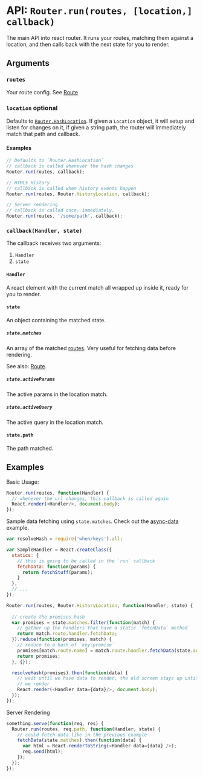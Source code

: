 API: `Router.run(routes, [location,] callback)`
=================

The main API into react router. It runs your routes, matching them
against a location, and then calls back with the next state for you to
render.

Arguments
---------

### `routes`

Your route config. See [Route][1]

### `location` optional

Defaults to [`Router.HashLocation`][2]. If given a `Location` object, it
will setup and listen for changes on it, if given a string path, the
router will immediately match that path and callback.

#### Examples

```js
// Defaults to `Router.HashLocation`
// callback is called whenever the hash changes
Router.run(routes, callback);

// HTML5 History
// callback is called when history events happen
Router.run(routes, Router.HistoryLocation, callback);

// Server rendering
// callback is called once, immediately.
Router.run(routes, '/some/path', callback);
```

### `callback(Handler, state)`

The callback receives two arguments:

1. `Handler`
2. `state`

#### `Handler`

A react element with the current match all wrapped up inside it, ready
for you to render.

#### `state`

An object containing the matched state.

##### `state.matches`

An array of the matched [routes][3]. Very useful for fetching data before
rendering.

See also: [Route][3].

##### `state.activeParams`

The active params in the location match.

##### `state.activeQuery`

The active query in the location match.

#### `state.path`

The path matched.

Examples
--------

Basic Usage:

```js
Router.run(routes, function(Handler) {
  // whenever the url changes, this callback is called again
  React.render(<Handler/>, document.body);
});
```

Sample data fetching using `state.matches`. Check out the
[async-data][4] example.

```js
var resolveHash = require('when/keys').all;

var SampleHandler = React.createClass({
  statics: {
    // this is going to be called in the `run` callback
    fetchData: function(params) {
      return fetchStuff(params);
    }
  },
  // ...
});

Router.run(routes, Router.HistoryLocation, function(Handler, state) {
  
  // create the promises hash
  var promises = state.matches.filter(function(match) {
    // gather up the handlers that have a static `fetchData` method
    return match.route.handler.fetchData;
  }).reduce(function(promises, match) {
    // reduce to a hash of `key:promise`
    promises[match.route.name] = match.route.handler.fetchData(state.activeParams)
    return promises;
  }, {});

  resolveHash(promises).then(function(data) {
    // wait until we have data to render, the old screen stays up until
    // we render
    React.render(<Handler data={data}/>, document.body);
  });
});
```

Server Rendering

```js
something.serve(function(req, res) {
  Router.run(routes, req.path, function(Handler, state) {
    // could fetch data like in the previous example
    fetchData(state.matches).then(function(data) {
      var html = React.renderToString(<Handler data={data} />);
      req.send(html);
    });
  });
});
```

  [1]:./components/Route.md
  [2]:./locations/HashLocation.md
  [3]:./classes/Route.md
  [4]:https://github.com/rackt/react-router/tree/latest/examples/async-data

